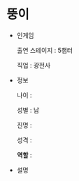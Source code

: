 # 뚱이

- 인게임
    
    출연 스테이지 : 5챕터
    
    직업 : 광전사
    
- 정보
    
    나이 :
    
    성별 : 남
    
    진명 :
    
    성격 : 
    
    **역할** :
    
- 설명